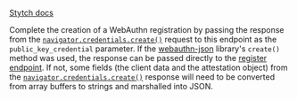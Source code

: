 [Stytch docs](https://stytch.com/docs/api/webauthn-register)

Complete the creation of a WebAuthn registration by passing the response from the [`navigator.credentials.create()`](https://www.w3.org/TR/webauthn-2/#sctn-createCredential) request to this endpoint as the `public_key_credential` parameter. If the [webauthn-json](https://github.com/github/webauthn-json) library's `create()` method was used, the response can be passed directly to the [register endpoint](https://stytch.com/docs/api/webauthn-register). If not, some fields (the client data and the attestation object) from the [`navigator.credentials.create()`](https://www.w3.org/TR/webauthn-2/#sctn-createCredential) response will need to be converted from array buffers to strings and marshalled into JSON.
